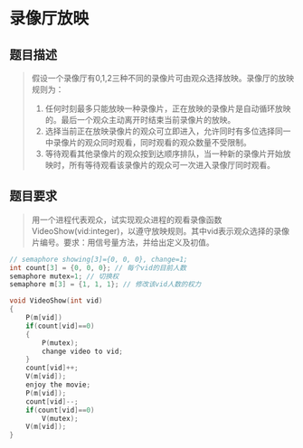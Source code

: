 <!--
 * @Author: LetMeFly
 * @Date: 2021-07-18 20:38:49
 * @LastEditors: LetMeFly
 * @LastEditTime: 2021-07-18 21:01:40
-->

# 录像厅放映

## 题目描述

> 假设一个录像厅有0,1,2三种不同的录像片可由观众选择放映。录像厅的放映规则为：
> 1. 任何时刻最多只能放映一种录像片，正在放映的录像片是自动循环放映的。最后一个观众主动离开时结束当前录像片的放映。
> 2. 选择当前正在放映录像片的观众可立即进入，允许同时有多位选择同一中录像片的观众同时观看，同时观看的观众数量不受限制。
> 3. 等待观看其他录像片的观众按到达顺序排队，当一种新的录像片开始放映时，所有等待观看该录像片的观众可一次进入录像厅同时观看。

## 题目要求

> 用一个进程代表观众，试实现观众进程的观看录像函数VideoShow(vid:integer)，以遵守放映规则。其中vid表示观众选择的录像片编号。要求：用信号量方法，并给出定义及初值。

```cpp
// semaphore showing[3]={0, 0, 0}, change=1;
int count[3] = {0, 0, 0}; // 每个vid的目前人数
semaphore mutex=1; // 切换权
semaphore m[3] = {1, 1, 1}; // 修改该vid人数的权力

void VideoShow(int vid)
{
    P(m[vid])
    if(count[vid]==0)
    {
        P(mutex);
        change video to vid;
    }
    count[vid]++;
    V(m[vid]);
    enjoy the movie;
    P(m[vid]);
    count[vid]--;
    if(count[vid]==0)
        V(mutex);
    V(m[vid]);
}
```